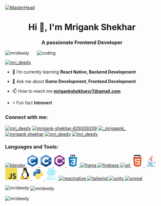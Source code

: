 [![MasterHead](https://miro.medium.com/v2/resize:fit:679/1*mB6YLIGqIk1hTzU6Fb12zQ600px.gif)](https://rishavchanda.io)
<h1 align="center">Hi 👋, I'm Mrigank Shekhar</h1>
<h3 align="center">A passionate Frontend Developer</h3>
<img align = "right" alt="coding" width="400" src="https://physicsgurukul.files.wordpress.com/2019/02/character-1.gif"
<p align="left"> <img src="https://komarev.com/ghpvc/?username=mrideedy&label=Profile%20views&color=0e75b6&style=flat" alt="mrideedy" /> </p>

<p align="left"> <a href="https://twitter.com/mri_deedy" target="blank"><img src="https://img.shields.io/twitter/follow/mri_deedy?logo=twitter&style=for-the-badge" alt="mri_deedy" /></a> </p>

- 🌱 I’m currently learning **React Native, Backend Development**

- 💬 Ask me about **Game Development, Frontend Development**

- 📫 How to reach me **mrigankshekharcr7@gmail.com**

- ⚡ Fun fact **Introvert**

<h3 align="left">Connect with me:</h3>
<p align="left">
<a href="https://twitter.com/mri_deedy" target="blank"><img align="center" src="https://raw.githubusercontent.com/rahuldkjain/github-profile-readme-generator/master/src/images/icons/Social/twitter.svg" alt="mri_deedy" height="30" width="40" /></a>
<a href="https://linkedin.com/in/mrigank-shekhar-629309209" target="blank"><img align="center" src="https://raw.githubusercontent.com/rahuldkjain/github-profile-readme-generator/master/src/images/icons/Social/linked-in-alt.svg" alt="mrigank-shekhar-629309209" height="30" width="40" /></a>
<a href="https://instagram.com/_mrigaank_" target="blank"><img align="center" src="https://raw.githubusercontent.com/rahuldkjain/github-profile-readme-generator/master/src/images/icons/Social/instagram.svg" alt="_mrigaank_" height="30" width="40" /></a>
<a href="https://www.youtube.com/c/mrigank shekhar" target="blank"><img align="center" src="https://raw.githubusercontent.com/rahuldkjain/github-profile-readme-generator/master/src/images/icons/Social/youtube.svg" alt="mrigank shekhar" height="30" width="40" /></a>
<a href="https://www.codechef.com/users/mri_deedy" target="blank"><img align="center" src="https://cdn.jsdelivr.net/npm/simple-icons@3.1.0/icons/codechef.svg" alt="mri_deedy" height="30" width="40" /></a>
<a href="https://www.leetcode.com/mri_deedy" target="blank"><img align="center" src="https://raw.githubusercontent.com/rahuldkjain/github-profile-readme-generator/master/src/images/icons/Social/leet-code.svg" alt="mri_deedy" height="30" width="40" /></a>
</p>

<h3 align="left">Languages and Tools:</h3>
<p align="left"> <a href="https://www.blender.org/" target="_blank" rel="noreferrer"> <img src="https://download.blender.org/branding/community/blender_community_badge_white.svg" alt="blender" width="40" height="40"/> </a> <a href="https://www.cprogramming.com/" target="_blank" rel="noreferrer"> <img src="https://raw.githubusercontent.com/devicons/devicon/master/icons/c/c-original.svg" alt="c" width="40" height="40"/> </a> <a href="https://www.w3schools.com/cpp/" target="_blank" rel="noreferrer"> <img src="https://raw.githubusercontent.com/devicons/devicon/master/icons/cplusplus/cplusplus-original.svg" alt="cplusplus" width="40" height="40"/> </a> <a href="https://www.w3schools.com/cs/" target="_blank" rel="noreferrer"> <img src="https://raw.githubusercontent.com/devicons/devicon/master/icons/csharp/csharp-original.svg" alt="csharp" width="40" height="40"/> </a> <a href="https://www.w3schools.com/css/" target="_blank" rel="noreferrer"> <img src="https://raw.githubusercontent.com/devicons/devicon/master/icons/css3/css3-original-wordmark.svg" alt="css3" width="40" height="40"/> </a> <a href="https://www.figma.com/" target="_blank" rel="noreferrer"> <img src="https://www.vectorlogo.zone/logos/figma/figma-icon.svg" alt="figma" width="40" height="40"/> </a> <a href="https://firebase.google.com/" target="_blank" rel="noreferrer"> <img src="https://www.vectorlogo.zone/logos/firebase/firebase-icon.svg" alt="firebase" width="40" height="40"/> </a> <a href="https://git-scm.com/" target="_blank" rel="noreferrer"> <img src="https://www.vectorlogo.zone/logos/git-scm/git-scm-icon.svg" alt="git" width="40" height="40"/> </a> <a href="https://www.w3.org/html/" target="_blank" rel="noreferrer"> <img src="https://raw.githubusercontent.com/devicons/devicon/master/icons/html5/html5-original-wordmark.svg" alt="html5" width="40" height="40"/> </a> <a href="https://www.java.com" target="_blank" rel="noreferrer"> <img src="https://raw.githubusercontent.com/devicons/devicon/master/icons/java/java-original.svg" alt="java" width="40" height="40"/> </a> <a href="https://developer.mozilla.org/en-US/docs/Web/JavaScript" target="_blank" rel="noreferrer"> <img src="https://raw.githubusercontent.com/devicons/devicon/master/icons/javascript/javascript-original.svg" alt="javascript" width="40" height="40"/> </a> <a href="https://www.linux.org/" target="_blank" rel="noreferrer"> <img src="https://raw.githubusercontent.com/devicons/devicon/master/icons/linux/linux-original.svg" alt="linux" width="40" height="40"/> </a> <a href="https://www.python.org" target="_blank" rel="noreferrer"> <img src="https://raw.githubusercontent.com/devicons/devicon/master/icons/python/python-original.svg" alt="python" width="40" height="40"/> </a> <a href="https://reactjs.org/" target="_blank" rel="noreferrer"> <img src="https://raw.githubusercontent.com/devicons/devicon/master/icons/react/react-original-wordmark.svg" alt="react" width="40" height="40"/> </a> <a href="https://reactnative.dev/" target="_blank" rel="noreferrer"> <img src="https://reactnative.dev/img/header_logo.svg" alt="reactnative" width="40" height="40"/> </a> <a href="https://tailwindcss.com/" target="_blank" rel="noreferrer"> <img src="https://www.vectorlogo.zone/logos/tailwindcss/tailwindcss-icon.svg" alt="tailwind" width="40" height="40"/> </a> <a href="https://unity.com/" target="_blank" rel="noreferrer"> <img src="https://www.vectorlogo.zone/logos/unity3d/unity3d-icon.svg" alt="unity" width="40" height="40"/> </a> <a href="https://unrealengine.com/" target="_blank" rel="noreferrer"> <img src="https://raw.githubusercontent.com/kenangundogan/fontisto/036b7eca71aab1bef8e6a0518f7329f13ed62f6b/icons/svg/brand/unreal-engine.svg" alt="unreal" width="40" height="40"/> </a> </p>

<p><img align="left" src="https://github-readme-stats.vercel.app/api/top-langs?username=mrideedy&show_icons=true&locale=en&layout=compact" alt="mrideedy" /></p>

<p>&nbsp;<img align="center" src="https://github-readme-stats.vercel.app/api?username=mrideedy&show_icons=true&locale=en" alt="mrideedy" /></p>

<p><img align="center" src="https://github-readme-streak-stats.herokuapp.com/?user=mrideedy&" alt="mrideedy" /></p>
